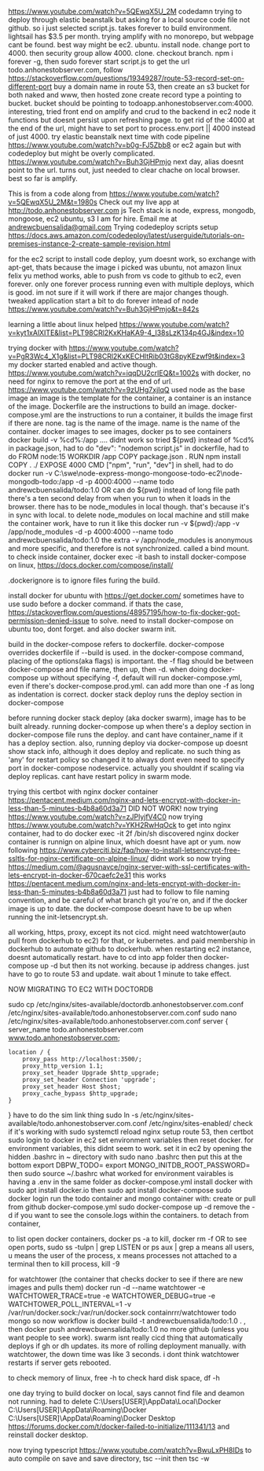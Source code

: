 https://www.youtube.com/watch?v=5QEwqX5U_2M codedamn
trying to deploy through elastic beanstalk but asking for a local source code file
not github. so i just selected script.js. takes forever to build environment.
lightsail has $3.5 per month.
trying amplify with no monorepo, but webpage cant be found.
best way might be ec2. ubuntu. install node. change port to 4000. then security
group allow 4000. clone. checkout branch. npm i forever -g, then
sudo forever start script.js
to get the url todo.anhonestobserver.com, follow
https://stackoverflow.com/questions/19349287/route-53-record-set-on-different-port
buy a domain name in route 53, then create an s3 bucket for both naked and www,
then hosted zone create record type a pointing to bucket. bucket should be pointing
to todoapp.anhonestobserver.com:4000.
interesting, tried front end on amplify and crud to the backend in ec2 node
it functions but doesnt persist upon refreshing page.
to get rid of the :4000 at the end of the url, might have to set port to
process.env.port || 4000 instead of just 4000.
try elastic beanstalk next time with code pipeline
https://www.youtube.com/watch?v=b0g-FJ5Zbb8
or ec2 again but with codedeploy but might be overly complicated.
https://www.youtube.com/watch?v=Buh3GjHPmjo
next day, alias doesnt point to the url. turns out, just needed to clear chache
on local browser. best so far is amplify.

This is from a code along from https://www.youtube.com/watch?v=5QEwqX5U_2M&t=1980s
Check out my live app at http://todo.anhonestobserver.com js
Tech stack is node, express, mongodb, mongoose, ec2 ubuntu, s3
I am for hire. Email me at andrewcbuensalida@gmail.com
Trying codedeploy scripts setup
https://docs.aws.amazon.com/codedeploy/latest/userguide/tutorials-on-premises-instance-2-create-sample-revision.html

for the ec2 script to install code deploy, yum doesnt work, so exchange with apt-get, thats because the image
i picked was ubuntu, not amazon linux
felix yu method works, able to push from vs code to github to ec2, even forever. only one forever process running even
with multiple deploys, which is good. im not sure if it will work if there are major changes though. tweaked application start
a bit to do forever intead of node
https://www.youtube.com/watch?v=Buh3GjHPmjo&t=842s

learning a little about linux helped
https://www.youtube.com/watch?v=kyt1xAlXITE&list=PLT98CRl2KxKHaKA9-4_I38sLzK134p4GJ&index=10

trying docker with https://www.youtube.com/watch?v=PgR3Wc4_X1g&list=PLT98CRl2KxKECHltRib03tG8pyKEzwf9t&index=3
my docker started enabled and active though.
https://www.youtube.com/watch?v=iqqDU2crIEQ&t=1002s
with docker, no need for nginx to remove the port at the end of url.
https://www.youtube.com/watch?v=9zUHg7xjIqQ
used node as the base image
an image is the template for the container, a container is an instance of the image.
Dockerfile are the instructions to build an image.
docker-compose.yml are the instructions to run a container, it builds the image first if there are none.
tag is the name of the image. name is the name of the container.
docker images to see images, docker ps to see containers
docker build -v %cd%:/app .... didnt work so tried ${pwd} instead of %cd%
in package.json, had to do "dev": "nodemon script.js"
in dockerfile, had to do
FROM node:15
WORKDIR /app
COPY package.json .
RUN npm install
COPY . ./
EXPOSE 4000
CMD ["npm", "run", "dev"]
in shell, had to do docker run -v C:\swe\node-express-mongo-mongoose-todo-ec2\node-mongodb-todo:/app -d -p
4000:4000 --name todo andrewcbuensalida/todo:1.0
OR can do ${pwd} instead of long file path
there's a ten second delay from when you run to when it loads in the browser.
there has to be node_modules in local though. that's because it's in sync with local. to delete node_modules on local machine and still make the container work, have to run it like this docker run -v ${pwd}:/app -v /app/node_modules -d -p 4000:4000 --name todo andrewcbuensalida/todo:1.0
the extra -v /app/node_modules is anonymous and more specific, and therefore is not synchronized. called a bind mount.
to check inside container, docker exec -it <container id> bash
to install docker-compose on linux, https://docs.docker.com/compose/install/

.dockerignore is to ignore files furing the build.

install docker for ubuntu with https://get.docker.com/
sometimes have to use sudo before a docker command. if thats the case, https://stackoverflow.com/questions/48957195/how-to-fix-docker-got-permission-denied-issue to solve.
need to install docker-compose on ubuntu too, dont forget. and also docker swarm init.

build in the docker-compose refers to dockerfile. docker-compose overrides dockerfile if --build is used.
in the docker-compose command, placing of the options(aka flags) is important. the -f flag should be between docker-compose and file name, then up, then -d. when doing docker-compose up without specifying -f, default will run docker-compose.yml, even if there's docker-compose.prod.yml. can add more than one -f as long as indentation is correct.
docker stack deploy runs the deploy section in docker-compose

before running docker stack deploy (aka docker swarm), image has to be built already.
running docker-compose up when there's a deploy section in docker-compose file runs the deploy. and cant have container_name if it has a deploy section. also, running deploy via docker-compose up doesnt show stack info, although it does deploy and replicate.
no such thing as 'any' for restart policy so changed it to always
dont even need to specify port in docker-compose nodeservice. actually you shouldnt if scaling via deploy replicas.
cant have restart policy in swarm mode.

trying this certbot with nginx docker container https://pentacent.medium.com/nginx-and-lets-encrypt-with-docker-in-less-than-5-minutes-b4b8a60d3a71
DID NOT WORK!
now trying https://www.youtube.com/watch?v=zJPlyjfV4C0
now trying https://www.youtube.com/watch?v=YKH2RwHqOck to get into nginx container, had to do docker exec -it 2f /bin/sh
discovered nginx docker container is runnign on alpine linux, which doesnt have apt or yum. now following https://www.cyberciti.biz/faq/how-to-install-letsencrypt-free-ssltls-for-nginx-certificate-on-alpine-linux/ didnt work so now trying https://medium.com/@agusnavce/nginx-server-with-ssl-certificates-with-lets-encrypt-in-docker-670caefc2e31
this works https://pentacent.medium.com/nginx-and-lets-encrypt-with-docker-in-less-than-5-minutes-b4b8a60d3a71
just had to follow to file naming convention, and be careful of what branch git you're on, and if the docker image is up to date. the docker-compose doesnt have to be up when running the init-letsencrypt.sh.

all working, https, proxy, except its not cicd. might need watchtower(auto pull from dockerhub to ec2) for that, or kubernetes. and paid membership in dockerhub to automate github to dockerhub.
when restarting ec2 instance, doesnt automatically restart. have to cd into app folder then docker-compose up -d but then its not working. because ip address changes. just have to go to route 53 and update. wait about 1 minute to take effect.

NOW MIGRATING TO EC2 WITH DOCTORDB

sudo cp /etc/nginx/sites-available/doctordb.anhonestobserver.com.conf /etc/nginx/sites-available/todo.anhonestobserver.com.conf
sudo nano /etc/nginx/sites-available/todo.anhonestobserver.com.conf
server {
server_name todo.anhonestobserver.com www.todo.anhonestobserver.com;

    location / {
        proxy_pass http://localhost:3500/;
        proxy_http_version 1.1;
        proxy_set_header Upgrade $http_upgrade;
        proxy_set_header Connection 'upgrade';
        proxy_set_header Host $host;
        proxy_cache_bypass $http_upgrade;
    }

}
have to do the sim link thing sudo ln -s /etc/nginx/sites-available/todo.anhonestobserver.com.conf /etc/nginx/sites-enabled/
check if it's working with sudo systemctl reload nginx
setup route 53, then certbot
sudo login to docker in ec2
set environment variables then reset docker.
for environment variables, this didnt seem to work. set it in ec2 by opening the hidden .bashrc in ~ directory with sudo nano .bashrc
then put this at the bottom
export DBPW_TODO=<passowrd>
export MONGO_INITDB_ROOT_PASSWORD=<password>
then sudo source ~/.bashrc
what worked for environment vairables is having a .env in the same folder as docker-compose.yml
install docker with sudo apt install docker.io
then sudo apt install docker-compose
sudo docker login
run the todo container and mongo container with:
create or pull from github docker-compose.yml
sudo docker-compose up -d
remove the -d if you want to see the console.logs within the containers.
to detach from container,

to list open docker containers, docker ps -a
to kill, docker rm -f <container-name> OR
to see open ports, sudo ss -tulpn | grep LISTEN
or ps aux | grep <name of process>
a means all users, u means the user of the process, x means processes not attached to a terminal
then to kill process, kill -9 <PID>

for watchtower (the container that checks docker to see if there are new images and pulls them)
docker run -d --name watchtower -e WATCHTOWER_TRACE=true -e WATCHTOWER_DEBUG=true -e WATCHTOWER_POLL_INTERVAL=1 -v /var/run/docker.sock:/var/run/docker.sock containrrr/watchtower todo mongo
so now workflow is docker build -t andrewcbuensalida/todo:1.0 . , then docker push andrewcbuensalida/todo:1.0 no more github (unless you want people to see work).
swarm isnt really cicd thing that automatically deploys if gh or dh updates. its more of rolling deployment manually.
with watchtower, the down time was like 3 seconds.
i dont think watchtower restarts if server gets rebooted.

to check memory of linux, free -h
to check hard disk space, df -h

one day trying to build docker on local, says cannot find file and deamon not running. had to delete
C:\Users[USER]\AppData\Local\Docker
C:\Users[USER]\AppData\Roaming\Docker
C:\Users[USER]\AppData\Roaming\Docker Desktop
https://forums.docker.com/t/docker-failed-to-initialize/111341/13
and reinstall docker desktop.

now trying typescript https://www.youtube.com/watch?v=BwuLxPH8IDs
to auto compile on save and save directory, tsc --init
then tsc -w
